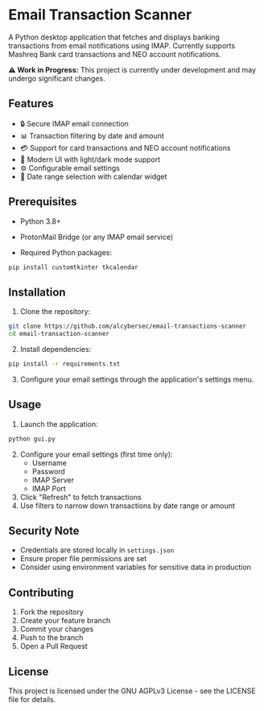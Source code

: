 # Email Transaction Scanner

A Python desktop application that fetches and displays banking transactions from email notifications using IMAP. Currently supports Mashreq Bank card transactions and NEO account notifications.

**⚠️ Work in Progress:** This project is currently under development and may undergo significant changes.

## Features

- 🔒 Secure IMAP email connection
- 📊 Transaction filtering by date and amount
- 💳 Support for card transactions and NEO account notifications
- 🎨 Modern UI with light/dark mode support
- ⚙️ Configurable email settings
- 📅 Date range selection with calendar widget

## Prerequisites

- Python 3.8+

- ProtonMail Bridge (or any IMAP email service)

- Required Python packages:

```bash
pip install customtkinter tkcalendar
```

  

## Installation

1. Clone the repository:
```bash
git clone https://github.com/alcybersec/email-transactions-scanner
cd email-transaction-scanner
```
2. Install dependencies:
```bash
pip install -r requirements.txt
```
3. Configure your email settings through the application's settings menu.

## Usage

1. Launch the application:
```bash
python gui.py
```
2. Configure your email settings (first time only):
    - Username
    - Password
	- IMAP Server
    - IMAP Port
3. Click "Refresh" to fetch transactions
4. Use filters to narrow down transactions by date range or amount

## Security Note

- Credentials are stored locally in ```settings.json```
- Ensure proper file permissions are set
- Consider using environment variables for sensitive data in production

## Contributing

1. Fork the repository
2. Create your feature branch
3. Commit your changes
4. Push to the branch
5. Open a Pull Request

## License
This project is licensed under the GNU AGPLv3 License - see the LICENSE file for details.